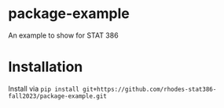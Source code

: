 # package-example
An example to show for STAT 386

# Installation
Install via `pip install git+https://github.com/rhodes-stat386-fall2023/package-example.git`



